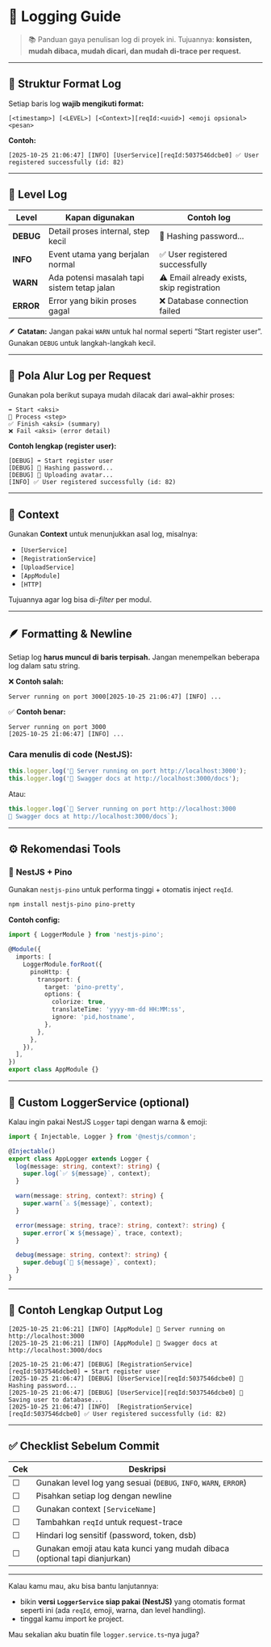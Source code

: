 # 🧾 Logging Guide

> 📚 Panduan gaya penulisan log di proyek ini.
> Tujuannya: **konsisten, mudah dibaca, mudah dicari, dan mudah di-trace per request.**

---

## 🧩 Struktur Format Log

Setiap baris log **wajib mengikuti format:**

```
[<timestamp>] [<LEVEL>] [<Context>][reqId:<uuid>] <emoji opsional> <pesan>
```

**Contoh:**

```
[2025-10-25 21:06:47] [INFO] [UserService][reqId:5037546dcbe0] ✅ User registered successfully (id: 82)
```

---

## 🧭 Level Log

| Level     | Kapan digunakan                             | Contoh log                                 |
| --------- | ------------------------------------------- | ------------------------------------------ |
| **DEBUG** | Detail proses internal, step kecil          | 🔧 Hashing password...                     |
| **INFO**  | Event utama yang berjalan normal            | ✅ User registered successfully            |
| **WARN**  | Ada potensi masalah tapi sistem tetap jalan | ⚠️ Email already exists, skip registration |
| **ERROR** | Error yang bikin proses gagal               | ❌ Database connection failed              |

🪶 **Catatan:**
Jangan pakai `WARN` untuk hal normal seperti “Start register user”. Gunakan `DEBUG` untuk langkah-langkah kecil.

---

## 🔄 Pola Alur Log per Request

Gunakan pola berikut supaya mudah dilacak dari awal–akhir proses:

```
➡️ Start <aksi>
🔧 Process <step>
✅ Finish <aksi> (summary)
❌ Fail <aksi> (error detail)
```

**Contoh lengkap (register user):**

```
[DEBUG] ➡️ Start register user
[DEBUG] 🔧 Hashing password...
[DEBUG] 🔧 Uploading avatar...
[INFO] ✅ User registered successfully (id: 82)
```

---

## 🧠 Context

Gunakan **Context** untuk menunjukkan asal log, misalnya:

- `[UserService]`
- `[RegistrationService]`
- `[UploadService]`
- `[AppModule]`
- `[HTTP]`

Tujuannya agar log bisa di-_filter_ per modul.

---

## 🪶 Formatting & Newline

Setiap log **harus muncul di baris terpisah.**
Jangan menempelkan beberapa log dalam satu string.

❌ **Contoh salah:**

```
Server running on port 3000[2025-10-25 21:06:47] [INFO] ...
```

✅ **Contoh benar:**

```
Server running on port 3000
[2025-10-25 21:06:47] [INFO] ...
```

### Cara menulis di code (NestJS):

```ts
this.logger.log('📡 Server running on port http://localhost:3000');
this.logger.log('📖 Swagger docs at http://localhost:3000/docs');
```

Atau:

```ts
this.logger.log(`📡 Server running on port http://localhost:3000
📖 Swagger docs at http://localhost:3000/docs`);
```

---

## ⚙️ Rekomendasi Tools

### 🧱 **NestJS + Pino**

Gunakan `nestjs-pino` untuk performa tinggi + otomatis inject `reqId`.

```bash
npm install nestjs-pino pino-pretty
```

**Contoh config:**

```ts
import { LoggerModule } from 'nestjs-pino';

@Module({
  imports: [
    LoggerModule.forRoot({
      pinoHttp: {
        transport: {
          target: 'pino-pretty',
          options: {
            colorize: true,
            translateTime: 'yyyy-mm-dd HH:MM:ss',
            ignore: 'pid,hostname',
          },
        },
      },
    }),
  ],
})
export class AppModule {}
```

---

## 🧰 Custom LoggerService (optional)

Kalau ingin pakai NestJS `Logger` tapi dengan warna & emoji:

```ts
import { Injectable, Logger } from '@nestjs/common';

@Injectable()
export class AppLogger extends Logger {
  log(message: string, context?: string) {
    super.log(`✅ ${message}`, context);
  }

  warn(message: string, context?: string) {
    super.warn(`⚠️ ${message}`, context);
  }

  error(message: string, trace?: string, context?: string) {
    super.error(`❌ ${message}`, trace, context);
  }

  debug(message: string, context?: string) {
    super.debug(`🔧 ${message}`, context);
  }
}
```

---

## 🧾 Contoh Lengkap Output Log

```
[2025-10-25 21:06:21] [INFO] [AppModule] 📡 Server running on http://localhost:3000
[2025-10-25 21:06:21] [INFO] [AppModule] 📖 Swagger docs at http://localhost:3000/docs

[2025-10-25 21:06:47] [DEBUG] [RegistrationService][reqId:5037546dcbe0] ➡️ Start register user
[2025-10-25 21:06:47] [DEBUG] [UserService][reqId:5037546dcbe0] 🔧 Hashing password...
[2025-10-25 21:06:47] [DEBUG] [UserService][reqId:5037546dcbe0] 🔧 Saving user to database...
[2025-10-25 21:06:47] [INFO]  [RegistrationService][reqId:5037546dcbe0] ✅ User registered successfully (id: 82)
```

---

## ✅ Checklist Sebelum Commit

| Cek | Deskripsi                                                                  |
| --- | -------------------------------------------------------------------------- |
| ☐   | Gunakan level log yang sesuai (`DEBUG`, `INFO`, `WARN`, `ERROR`)           |
| ☐   | Pisahkan setiap log dengan newline                                         |
| ☐   | Gunakan context `[ServiceName]`                                            |
| ☐   | Tambahkan `reqId` untuk request-trace                                      |
| ☐   | Hindari log sensitif (password, token, dsb)                                |
| ☐   | Gunakan emoji atau kata kunci yang mudah dibaca (optional tapi dianjurkan) |

---

Kalau kamu mau, aku bisa bantu lanjutannya:

- bikin **versi `LoggerService` siap pakai (NestJS)** yang otomatis format seperti ini (ada `reqId`, emoji, warna, dan level handling).
- tinggal kamu import ke project.

Mau sekalian aku buatin file `logger.service.ts`-nya juga?

